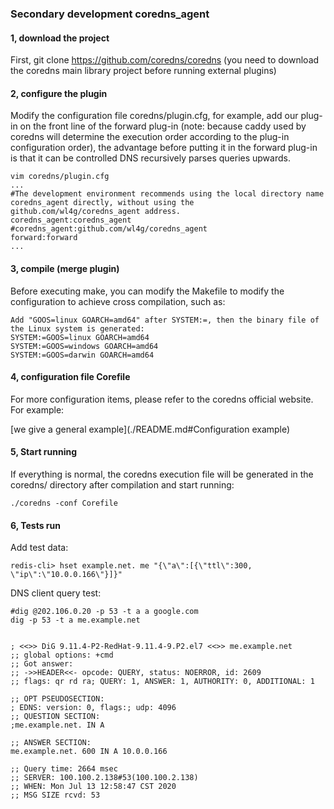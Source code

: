 ### Secondary development coredns_agent

#### 1, download the project
First, git clone https://github.com/coredns/coredns (you need to download the coredns main library project before running external plugins)

#### 2, configure the plugin
Modify the configuration file coredns/plugin.cfg, for example, add our plug-in on the front line of the forward plug-in (note: because caddy used by coredns will determine the execution order according to the plug-in configuration order), the advantage before putting it in the forward plug-in is that it can be controlled DNS recursively parses queries upwards.

```
vim coredns/plugin.cfg
...
#The development environment recommends using the local directory name coredns_agent directly, without using the github.com/wl4g/coredns_agent address.
coredns_agent:coredns_agent
#coredns_agent:github.com/wl4g/coredns_agent
forward:forward
...
```

#### 3, compile (merge plugin)
Before executing make, you can modify the Makefile to modify the configuration to achieve cross compilation, such as:

```
Add "GOOS=linux GOARCH=amd64" after SYSTEM:=, then the binary file of the Linux system is generated:
SYSTEM:=GOOS=linux GOARCH=amd64
SYSTEM:=GOOS=windows GOARCH=amd64
SYSTEM:=GOOS=darwin GOARCH=amd64
```

#### 4, configuration file Corefile

For more configuration items, please refer to the coredns official website. For example:

[we give a general example](./README.md#Configuration example)

#### 5, Start running

If everything is normal, the coredns execution file will be generated in the coredns/ directory after compilation and start running:

```
./coredns -conf Corefile
```

#### 6, Tests run

Add test data:
```
redis-cli> hset example.net. me "{\"a\":[{\"ttl\":300, \"ip\":\"10.0.0.166\"}]}"
```

DNS client query test:
```
#dig @202.106.0.20 -p 53 -t a a google.com
dig -p 53 -t a me.example.net


; <<>> DiG 9.11.4-P2-RedHat-9.11.4-9.P2.el7 <<>> me.example.net
;; global options: +cmd
;; Got answer:
;; ->>HEADER<<- opcode: QUERY, status: NOERROR, id: 2609
;; flags: qr rd ra; QUERY: 1, ANSWER: 1, AUTHORITY: 0, ADDITIONAL: 1

;; OPT PSEUDOSECTION:
; EDNS: version: 0, flags:; udp: 4096
;; QUESTION SECTION:
;me.example.net. IN A

;; ANSWER SECTION:
me.example.net. 600 IN A 10.0.0.166

;; Query time: 2664 msec
;; SERVER: 100.100.2.138#53(100.100.2.138)
;; WHEN: Mon Jul 13 12:58:47 CST 2020
;; MSG SIZE rcvd: 53
```
